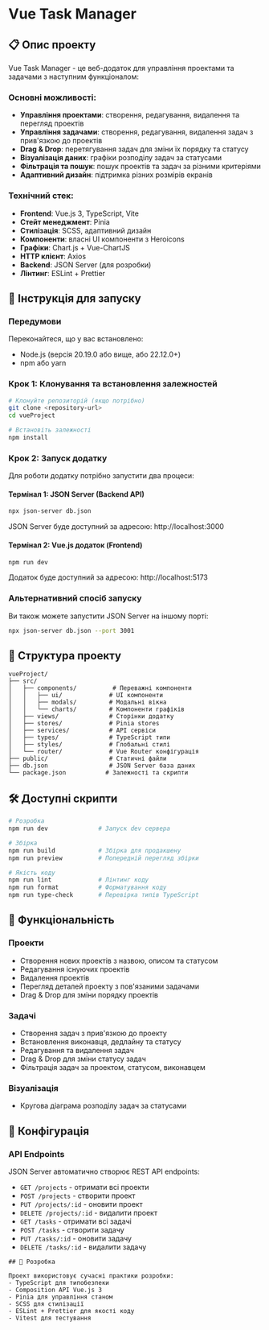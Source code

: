 # Vue Task Manager

## 📋 Опис проекту

Vue Task Manager - це веб-додаток для управління проектами та задачами з наступним функціоналом:

### Основні можливості:
- **Управління проектами**: створення, редагування, видалення та перегляд проектів
- **Управління задачами**: створення, редагування, видалення задач з прив'язкою до проектів
- **Drag & Drop**: перетягування задач для зміни їх порядку та статусу
- **Візуалізація даних**: графіки розподілу задач за статусами
- **Фільтрація та пошук**: пошук проектів та задач за різними критеріями
- **Адаптивний дизайн**: підтримка різних розмірів екранів

### Технічний стек:
- **Frontend**: Vue.js 3, TypeScript, Vite
- **Стейт менеджмент**: Pinia
- **Стилізація**: SCSS, адаптивний дизайн
- **Компоненти**: власні UI компоненти з Heroicons
- **Графіки**: Chart.js + Vue-ChartJS
- **HTTP клієнт**: Axios
- **Backend**: JSON Server (для розробки)
- **Лінтинг**: ESLint + Prettier

## 🚀 Інструкція для запуску

### Передумови
Переконайтеся, що у вас встановлено:
- Node.js (версія 20.19.0 або вище, або 22.12.0+)
- npm або yarn

### Крок 1: Клонування та встановлення залежностей

```bash
# Клонуйте репозиторій (якщо потрібно)
git clone <repository-url>
cd vueProject

# Встановіть залежності
npm install
```

### Крок 2: Запуск додатку

Для роботи додатку потрібно запустити два процеси:

#### Термінал 1: JSON Server (Backend API)
```bash
npx json-server db.json
```
JSON Server буде доступний за адресою: http://localhost:3000

#### Термінал 2: Vue.js додаток (Frontend)
```bash
npm run dev
```
Додаток буде доступний за адресою: http://localhost:5173

### Альтернативний спосіб запуску

Ви також можете запустити JSON Server на іншому порті:
```bash
npx json-server db.json --port 3001
```

## 📁 Структура проекту

```
vueProject/
├── src/
│   ├── components/          # Переважні компоненти
│   │   ├── ui/             # UI компоненти
│   │   ├── modals/         # Модальні вікна
│   │   └── charts/         # Компоненти графіків
│   ├── views/              # Сторінки додатку
│   ├── stores/             # Pinia stores
│   ├── services/           # API сервіси
│   ├── types/              # TypeScript типи
│   ├── styles/             # Глобальні стилі
│   └── router/             # Vue Router конфігурація
├── public/                 # Статичні файли
├── db.json                 # JSON Server база даних
└── package.json           # Залежності та скрипти
```

## 🛠 Доступні скрипти

```bash
# Розробка
npm run dev              # Запуск dev сервера

# Збірка
npm run build            # Збірка для продакшену
npm run preview          # Попередній перегляд збірки

# Якість коду
npm run lint             # Лінтинг коду
npm run format           # Форматування коду
npm run type-check       # Перевірка типів TypeScript
```

## 🎯 Функціональність

### Проекти
- Створення нових проектів з назвою, описом та статусом
- Редагування існуючих проектів
- Видалення проектів
- Перегляд деталей проекту з пов'язаними задачами
- Drag & Drop для зміни порядку проектів

### Задачі
- Створення задач з прив'язкою до проекту
- Встановлення виконавця, дедлайну та статусу
- Редагування та видалення задач
- Drag & Drop для зміни статусу задач
- Фільтрація задач за проектом, статусом, виконавцем

### Візуалізація
- Кругова діаграма розподілу задач за статусами

## 🔧 Конфігурація

### API Endpoints
JSON Server автоматично створює REST API endpoints:
- `GET /projects` - отримати всі проекти
- `POST /projects` - створити проект
- `PUT /projects/:id` - оновити проект
- `DELETE /projects/:id` - видалити проект
- `GET /tasks` - отримати всі задачі
- `POST /tasks` - створити задачу
- `PUT /tasks/:id` - оновити задачу
- `DELETE /tasks/:id` - видалити задачу
```
## 🤝 Розробка

Проект використовує сучасні практики розробки:
- TypeScript для типобезпеки
- Composition API Vue.js 3
- Pinia для управління станом
- SCSS для стилізації
- ESLint + Prettier для якості коду
- Vitest для тестування
